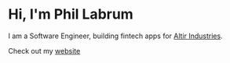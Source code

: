 # Hi, I'm Phil Labrum

I am a Software Engineer, building fintech apps for [Altir Industries](https://altir.app). 

Check out my [website](https://plabrum.com)
